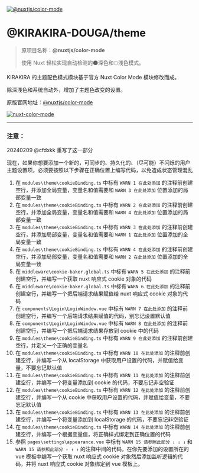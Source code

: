 [![@nuxtjs/color-mode](https://color-mode.nuxtjs.org/cover.jpg)](https://color-mode.nuxtjs.org)

# @KIRAKIRA-DOUGA/theme

> 原项目名称：**@nuxtjs/color-mode**
>
> 使用 Nuxt 轻松实现自动检测的🌑深色和🌕浅色模式。

KIRAKIRA 的主题配色模式模块基于官方 Nuxt Color Mode 模块修改而成。

除深浅色和系统自动外，增加了主题色改变的设置。

原版官网地址：[@nuxtjs/color-mode](https://color-mode.nuxtjs.org/)

[![nuxt-color-mode](https://user-images.githubusercontent.com/904724/79349768-f09cf080-7f36-11ea-93bb-20fae8c94811.gif)](https://color-mode.nuxtjs.app/)

---

### 注意： 
20240209 @cfdxkk 重写了这一部分  

现在，如果你想要添加一个新的，可同步的、持久化的、（尽可能）不闪烁的用户主题设置项，必须要按照以下步骤在正确位置上编写代码，以免造成状态管理混乱

1. 在 `modules\theme\cookieBinding.ts` 中标有 `WARN 1 在此处添加` 的注释前创建空行，并添加全局变量，变量名和值需要和 `WARN 3 在此处添加` 位置添加的局部变量一致
2. 在 `modules\theme\cookieBinding.ts` 中标有 `WARN 2 在此处添加` 的注释前创建空行，并添加全局变量，变量名和值需要和 `WARN 4 在此处添加` 位置添加的局部变量一致
3. 在 `modules\theme\cookieBinding.ts` 中标有 `WARN 3 在此处添加` 的注释前创建空行，并添加局部变量，变量名和值需要和 `WARN 1 在此处添加` 位置添加的全局变量一致
4. 在 `modules\theme\cookieBinding.ts` 中标有 `WARN 4 在此处添加` 的注释前创建空行，并添加局部变量，变量名和值需要和 `WARN 2 在此处添加` 位置添加的全局变量一致
5. 在 `middleware\cookie-baker.global.ts` 中标有 `WARN 5 在此处添加` 的注释前创建空行，并编写一个获取 nuxt 响应式 cookie 对象的代码
6. 在 `middleware\cookie-baker.global.ts` 中标有 `WARN 6 在此处添加` 的注释前创建空行，并编写一个把后端请求结果赋值给 nuxt 响应式 cookie 对象的代码
7. 在 `components\Login\LoginWindow.vue` 中标有 `WARN 7 在此处添加` 的注释前创建空行，并编写一个后端请求结果赋值的代码，别忘记设置默认值
8. 在 `components\Login\LoginWindow.vue` 中标有 `WARN 8 在此处添加` 的注释前创建空行，并编写一个把后端请求结果存放到 cookie 中的代码
9. 在 `modules\theme\cookieBinding.ts` 中标有 `WARN 9 在此处添加` 的注释前创建空行，并定义一个正确的变量名
10. 在 `modules\theme\cookieBinding.ts` 中标有 `WARN 10 在此处添加` 的注释前创建空行，并编写一个从 localStorage 中获取用户设置的代码，并赋值给变量，不要忘记默认值
11. 在 `modules\theme\cookieBinding.ts` 中标有 `WARN 11 在此处添加` 的注释前创建空行，并编写一个将变量添加到 cookie 的代码，不要忘记非空验证
12. 在 `modules\theme\cookieBinding.ts` 中标有 `WARN 12 在此处添加` 的注释前创建空行，并编写一个从 cookie 中获取用户设置的代码，并赋值给变量，不要忘记默认值
13. 在 `modules\theme\cookieBinding.ts` 中标有 `WARN 13 在此处添加` 的注释前创建空行，并编写一个将变量添加到 localStorage 的代码，不要忘记非空验证
14. 在 `modules\theme\cookieBinding.ts` 中标有 `WARN 14 在此处添加` 的注释前创建空行，并编写一个根据变量值，将正确样式绑定到正确位置的代码
15. 参照 `pages\settings\appearance.vue` 中标有 `WARN 15 请参照此部分 ↓ ↓ ↓` 和 `WARN 15 请参照此部分 ↑ ↑ ↑` 的注释中间的代码，在你先要添加的设置所在的 vue 模板中编写一个获取 nuxt 响应式 cookie 对象然后添加监听逻辑的代码，并将 nuxt 响应式 cookie 对象绑定到 vue 模板上。


